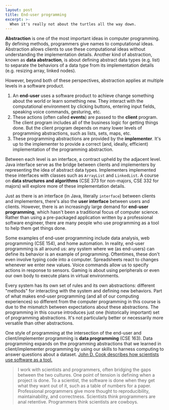 ```yaml
---
layout: post
title: End-user programming
excerpt: >-
  When it's really not about the turtles all the way down.
---
```


**Abstraction** is one of the most important ideas in computer programming. By defining methods, programmers give names to computational ideas. Abstraction allows clients to use these computational ideas without understanding the implementation details. Another kind of abstraction, known as **data abstraction**, is about defining abstract data types (e.g. list) to separate the behaviors of a data type from its implementation details (e.g. resizing array, linked nodes).

However, beyond both of these perspectives, abstraction applies at multiple levels in a software product.

1. An **end-user** uses a software product to achieve change something about the world or learn something new. They interact with the computational environment by clicking buttons, entering input fields, speaking voice commands, gesturing, etc.
1. These actions (often called **events**) are passed to the **client** program. The client program includes all of the business logic for getting things done. But the client program depends on many lower levels of programming abstractions, such as lists, sets, maps, etc.
1. These programming abstractions are provided by the **implementer**. It's up to the implementer to provide a correct (and, ideally, efficient) implementation of the programming abstraction.

Between each level is an interface, a contract upheld by the adjacent level. Java interface serve as the bridge between clients and implementers by representing the idea of abstract data types. Implementers implemented these interfaces with classes such as `ArrayList` and `LinkedList`. A course on **data structures and algorithms** (CSE 373 for non-majors, CSE 332 for majors) will explore more of these implementation details.

Just as there is an interface (in Java, literally `interface`) between clients and implementers, there's also the **user interface** between users and clients. However, there is an increasingly large demand for **end-user programming**, which hasn't been a traditional focus of computer science. Rather than using a pre-packaged application written by a professional software engineer, there are many people who use programming as a tool to help them get things done.

Some examples of end-user programming include data analysis, web programming (CSE 154), and home automation. In reality, end-user programming is all around us: any system where we (as end-users) can define its behavior is an example of programming. Oftentimes, these don't even involve typing code into a computer. Spreadsheets react to changes whenever we enter new values. Voice commands allow us to specify actions in response to sensors. Gaming is about using peripherals or even our own body to execute plans in virtual environments.

Every system has its own set of rules and its own abstractions: different "methods" for interacting with the system and defining new behaviors. Part of what makes end-user programming (and all of our computing experiences) so different from the computer programming in this course is due to the mismatch between expectations about these abstractions. The programming in this course introduces just one (historically important) set of programming abstractions. It's not particularly better or necessarily more versatile than other abstractions.

One style of programming at the intersection of the end-user and client/implementer programming is **data programming** (CSE 163). Data programming expands on the programming abstractions that we learned in client/implementer programming by using our skills to harness computing to answer questions about a dataset. [John D. Cook describes how scientists use software as a tool.](https://www.johndcook.com/blog/2011/07/21/software-exoskeletons/)

> I work with scientists and programmers, often bridging the gaps between the two cultures. One point of tension is defining when a project is done. To a scientist, the software is done when they get what they want out of it, such as a table of numbers for a paper. Professional programmers give more thought to reproducibility, maintainability, and correctness. Scientists think programmers are anal retentive. Programmers think scientists are cowboys.
